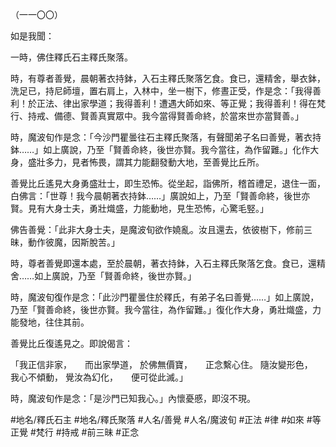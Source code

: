 （一一〇〇）

如是我聞：

一時，佛住釋氏石主釋氏聚落。

時，有尊者善覺，晨朝著衣持鉢，入石主釋氏聚落乞食。食已，還精舍，舉衣鉢，洗足已，持尼師壇，置右肩上，入林中，坐一樹下，修晝正受，作是念：「我得善利！於正法、律出家學道；我得善利！遭遇大師如來、等正覺；我得善利！得在梵行、持戒、備德、賢善真實眾中。我今當得賢善命終，於當來世亦當賢善。」

時，魔波旬作是念：「今沙門瞿曇往石主釋氏聚落，有聲聞弟子名曰善覺，著衣持鉢……」如上廣說，乃至「賢善命終，後世亦賢。我今當往，為作留難。」化作大身，盛壯多力，見者怖畏，謂其力能翻發動大地，至善覺比丘所。

善覺比丘遙見大身勇盛壯士，即生恐怖。從坐起，詣佛所，稽首禮足，退住一面，白佛言：「世尊！我今晨朝著衣持鉢……」廣說如上，乃至「賢善命終，後世亦賢。見有大身士夫，勇壯熾盛，力能動地，見生恐怖，心驚毛竪。」

佛告善覺：「此非大身士夫，是魔波旬欲作嬈亂。汝且還去，依彼樹下，修前三昧，動作彼魔，因斯脫苦。」

時，尊者善覺即還本處，至於晨朝，著衣持鉢，入石主釋氏聚落乞食。食已，還精舍……如上廣說，乃至「賢善命終，後世亦賢。」

時，魔波旬復作是念：「此沙門瞿曇住於釋氏，有弟子名曰善覺……」如上廣說，乃至「賢善命終，後世亦賢。我今當往，為作留難。」復化作大身，勇壯熾盛，力能發地，往住其前。

善覺比丘復遙見之。即說偈言：

「我正信非家，　　而出家學道，
於佛無價寶，　　正念繫心住。
隨汝變形色，　　我心不傾動，
覺汝為幻化，　　便可從此滅。」

時，魔波旬作是念：「是沙門已知我心。」內懷憂慼，即沒不現。

#地名/釋氏石主
#地名/釋氏聚落
#人名/善覺
#人名/魔波旬
#正法
#律
#如來
#等正覺
#梵行
#持戒
#前三昧
#正念
